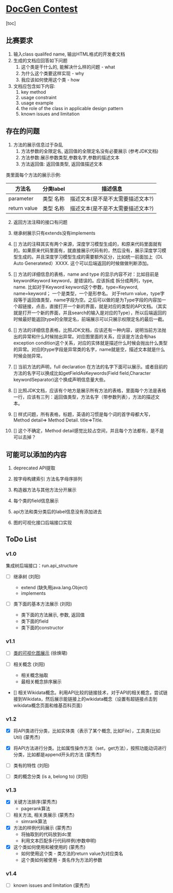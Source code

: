 # [DocGen Contest](https://dysdoc.github.io/docgen2/index.html)

[toc]

## 比赛要求

1. 输入class qualifed name, 输出HTML格式的开发者文档
2. 生成的文档应回答如下问题
   1. 这个类是干什么的, 能解决什么样的问题 - what
   2. 为什么这个类要这样实现 - why
   3. 我应该如何使用这个类 - how
3. 文档应包含如下内容:
   1. key method
   2. usage constraint
   3. usage example
   4. the role of the class in applicable design pattern
   5. known issues and limitation



## 存在的问题

1. 方法的展示信息过于杂乱
   1. 方法参数的全限定名, 返回值的全限定名没有必要展示 (参考JDK文档)
   2. 方法参数:展示参数类型,参数名字,参数的描述文本
   3. 方法返回值: 返回值类型, 返回值描述文本

类里面每个方法的展示示例:

| 方法名       | 分类label | 描述信息                          |
| ------------ | --------- | --------------------------------- |
| parameter    | 类型 名称 | 描述文本(是不是不太需要描述文本?) |
| return value | 类型 名称 | 描述文本(是不是不太需要描述文本?) |

2. 返回方法注释的接口有问题
3. 继承树展示只有extends没有implements
4. [] 方法的注释其实有两个来源，深度学习模型生成的，和原来代码里面就有的。如果原来代码里面有，就直接展示代码有的，然后没有，展示深度学习模型生成的。并且深度学习模型生成的需要额外区分，比如统一前面加上（DL Auto Generateted）XXXX. 这个可以后端返回的时候做做判断添加。
5. [] 方法的详细信息的表格，name and type 的显示内容不对：比如目前是keywordKeyword keyword，是错误的。应该拆成
拆分成两列，type, name. 比如对于Keyword keyword这个参数，type=Keyword, name=keyword； 一个是类型，一个是形参名。 对于return value，type字段等于返回值类型，name字段为空。之后可以做的是为Type字段的内容加一个超链接，点击，直接打开一个新的界面，就是对应的类型的API文档。（其实就是打开一个新的界面，并且search的输入是对应的Type），所以后端返回的时候最好能返回type的全限定名，前端展示可以只展示权限定名的最后一截。

6. [] 方法的详细信息表格，比照JDK文档，应该还有一种内容，说明当前方法抛出的异常和什么时候抛出异常。对应图里面的关系，应该是方法会有has exception condition这个关系，对应的实体就是描述什么时候会抛出什么类型的异常。对应的type字段是异常类的名字，name就是空，描述文本就是什么时候会抛异常。
7. [] 当前方法的声明，full declaration 在方法的名字下面可以展示。或者目前的方法的名字可以换成比如getFieldAsKeywords(Field field,Character keywordSeparator)这个换成声明信息量大些。
8. [] 比照JDK文档，应该有个地方是展示所有方法的表格，里面每个方法是表格一行，应该有三列：返回值类型，方法名字（带参数列表），方法的描述文本。
9. [] 样式问题，所有表格，标题，英语的习惯是每个词的首字母都大写，Method detail=> Method Detail. title=>Title. 
10. [] 这个不确定，Method detail感觉比较占空间，并且每个方法都有，是不是可以去掉？





## 可能可以添加的内容

1. deprecated API提取
2. 按字母构建索引 方法名字母序排列
3. 构造器方法与其他方法分开展示

4. 每个类的field信息展示
5. api方法和类分类后的label信息没有添加进去
6. 图的可视化接口后端接口实现



## ToDo List

### v1.0


集成树后端接口：run.api_structure


- [ ] 继承树 (刘阳)
  - extend (缺失用java.lang.Object)
  - implements 

- [ ] 类下面的基本方法展示 (刘阳)
  - 类下面的方法展示, 参数, 返回值
  - 类下面的field
  - 类下面的constructor

### v1.1 

- [ ] [类的可视化图展示](http://bigcode.fudan.edu.cn/kg/index.html#/ElementGraph/890) (徐焕珺)

- [ ] 相关概念 (刘阳)
  - 相关概念抽取
  - 最相关概念排序展示
  
- [] 相关Wikidata概念。利用API比较的链接技术，对于API的相关概念，尝试链接到Wikidata，然后展示能链接上的wikidata概念（设置有超链接点击到wikidata概念页面和维基百科页面）

### v1.2

- [x] 将API类进行分类，比如实体类（表示了某个概念, 比如File），工具类(比如Util) (蒙秀杰)

- [x] 将API方法进行分类。比如属性操作方法（set，get方法），按照功能动词进行分类，比如都是append开头的方法 (蒙秀杰)

- [ ] 类有的特性 (刘阳)

- [ ] 类的概念分类 (is a, belong to) (刘阳)


### v1.3

- [x] 关键方法排序(蒙秀杰)
  - pagerank算法
- [ ] 相关方法, 相关类展示 (蒙秀杰)
  - simrank算法
- [x] 方法的样例代码展示 (蒙秀杰)
  - 将抽取到的代码放到dc里
  - 利用文本匹配多行代码样例(参数申明)
- [x] 这个类如何使用和被使用的 (蒙秀杰)
  - 如何使用这个类 - 类方法的return value为对应类名
  - 这个类如何被使用 - 类名作为方法的参数

### v1.4

- [ ] known issues and limitation (蒙秀杰)

